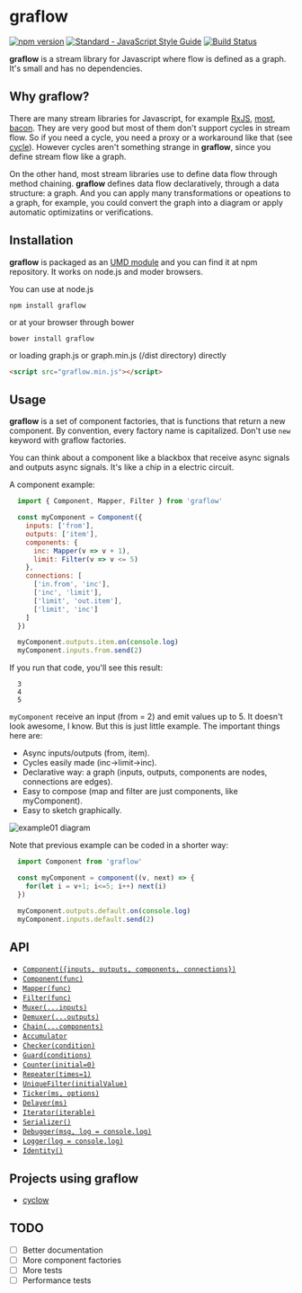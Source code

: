 # graflow

[![npm version](https://badge.fury.io/js/graflow.svg)](https://badge.fury.io/js/graflow)
[![Standard - JavaScript Style Guide](https://img.shields.io/badge/code_style-standard-brightgreen.svg)](http://standardjs.com/)
[![Build Status](https://travis-ci.org/pmros/graflow.svg)](https://travis-ci.org/pmros/graflow)

**graflow** is a stream library for Javascript where flow is defined as a graph. It's small and has no dependencies.

## Why graflow?

There are many stream libraries for Javascript, for example [RxJS](https://github.com/ReactiveX/RxJS), [most](https://github.com/cujojs/most), [bacon](https://baconjs.github.io). They are very good but most of them don't support cycles in stream flow. So if you need a cycle, you need a proxy or a workaround like that (see [cycle](https://cycle.js.org)). However cycles aren't something strange in **graflow**, since you define stream flow like a graph.

On the other hand, most stream libraries use to define data flow through method chaining. **graflow** defines data flow declaratively, through a data structure: a graph. And you can apply many transformations or opeations to a graph, for example, you could convert the graph into a diagram or apply automatic optimizatins or verifications.

## Installation
**graflow** is packaged as an [UMD module](https://github.com/umdjs/umd) and you can find it at npm repository. It works on node.js and moder browsers.

You can use at node.js
```
npm install graflow
```

or at your browser through bower
```
bower install graflow
```

or loading graph.js or graph.min.js (/dist directory) directly
```html
<script src="graflow.min.js"></script>
```

## Usage
**graflow** is a set of component factories, that is functions that return a new component. By convention, every factory name is capitalized. Don't use `new` keyword with graflow factories.

You can think about a component like a blackbox that receive async signals and outputs async signals. It's like a chip in a electric circuit.

A component example:
```js
  import { Component, Mapper, Filter } from 'graflow'

  const myComponent = Component({
    inputs: ['from'],
    outputs: ['item'],
    components: {
      inc: Mapper(v => v + 1),
      limit: Filter(v => v <= 5)
    },
    connections: [
      ['in.from', 'inc'],
      ['inc', 'limit'],
      ['limit', 'out.item'],
      ['limit', 'inc']
    ]
  })

  myComponent.outputs.item.on(console.log)
  myComponent.inputs.from.send(2)
```

If you run that code, you'll see this result:
```
  3
  4
  5
```

`myComponent` receive an input (from = 2) and emit values up to 5.
It doesn't look awesome, I know. But this is just little example. The important things here are:
- Async inputs/outputs (from, item).
- Cycles easily made (inc->limit->inc).
- Declarative way: a graph (inputs, outputs, components are nodes, connections are edges).
- Easy to compose (map and filter are just components, like myComponent).
- Easy to sketch graphically.

![example01 diagram](https://rawgit.com/pmros/graflow/master/diagrams/example01.svg)

Note that previous example can be coded in a shorter way:
```js
  import Component from 'graflow'

  const myComponent = component((v, next) => {
    for(let i = v+1; i<=5; i++) next(i)
  })

  myComponent.outputs.default.on(console.log)
  myComponent.inputs.default.send(2)
```

## API

- [`Component({inputs, outputs, components, connections})`](#Component1)
- [`Component(func)`](#Component2)
- [`Mapper(func)`](#Mapper)
- [`Filter(func)`](#Filter)
- [`Muxer(...inputs)`](#Muxer)
- [`Demuxer(...outputs)`](#Demuxer)
- [`Chain(...components)`](#Chain)
- [`Accumulator`](#Accumulator)
- [`Checker(condition)`](#Checker)
- [`Guard(conditions)`](#Guard)
- [`Counter(initial=0)`](#Counter)
- [`Repeater(times=1)`](#Repeater)
- [`UniqueFilter(initialValue)`](#UniqueFilter)
- [`Ticker(ms, options)`](#Ticker)
- [`Delayer(ms)`](#Delayer)
- [`Iterator(iterable)`](#Iterator)
- [`Serializer()`](#Serializer)
- [`Debugger(msg, log = console.log)`](#Debugger)
- [`Logger(log = console.log)`](#Logger)
- [`Identity()`](#Identity)

## Projects using graflow

- [cyclow](https://github.com/pmros/cyclow)

## TODO
- [ ] Better documentation
- [ ] More component factories
- [ ] More tests
- [ ] Performance tests
